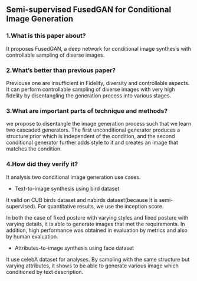## Semi-supervised FusedGAN for Conditional Image Generation

### 1.What is this paper about?

It proposes FusedGAN, a deep network for conditional image synthesis with controllable sampling of diverse images.

### 2.What’s better than previous paper?

Previouse one are insufficient in Fidelity, diversity and controllable aspects. It can perform controllable sampling of diverse images with very high fidelity by disentangling the generation process into various stages.

### 3.What are important parts of technique and methods?

we propose to disentangle the image generation process such that we learn two cascaded generators. The first unconditional generator produces a structure prior  which is independent of the condition, and the second conditional generator further adds style to it and creates an image that matches the condition.


### 4.How did they verify it?

It analysis two conditional image generation use cases.

- Text-to-image synthesis using bird dataset

It valid on CUB birds dataset and nabirds dataset(because it is semi-supervised). For quantitative results, we use the inception score.

In both the case of fixed posture with varying styles and fixed posture with varying details, it is able to generate images that met the requirements. In addition, high performance was obtained in evaluation by metrics and also by human evaluation.


- Attributes-to-image synthesis using face dataset

It use celebA dataset for analyses.
By sampling with the same structure but varying attributes, it shows to be able to generate various image which conditioned by text description.